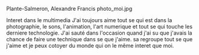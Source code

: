 Plante-Salmeron, Alexandre Francis
photo_moi.jpg

Interet dans le multimedia
J'ai toujours aime tout se qui est dans la photographie, le sons, l'animation, l'art numerique et tout se qui touche les derniere technologie. J'ai sauté dans l'occasion quand j'ai su que j'avais la chance de faire une technique dans se que j'aime. sa regroupe tout se que j'aime et je peux cotoyer du monde qui on le même interet que moi. 
